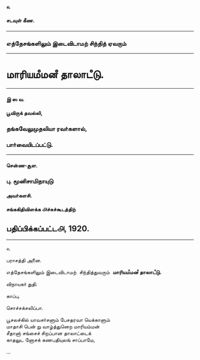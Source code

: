 #### ௳

#### சடவுள்‌ கீண.

---

### எத்தேசங்களிலும்‌ இடைவிடாமற் சிந்தித் ஏவரும்‌

---

# மாரியமஂமனஂ தாலாடஂடு.

---

#### இ ஸ வ.

#### பூவிருக்‌ தவல்லி,

### தங்கவேலுமுதலியா ரவா்களால்‌,

### பாா்வையிடப்பட்டு.

---

#### சென்ண-சூள.

### பு. மூனிசாமிநாயுடு

#### அவா்களசி.

#### சங்ககிதிவிளக்க ௮ச்சுச்கூடத்திற்‌

## பதிப்பிக்கப்பட்ட௮, 1920.

---

௳

பராசத்தி அனை.

எத்தேசங்களிலும்‌ இடைவிடாமற்
‌
சிந்தித்துவரும்
‌
**மாரியமஂமனஂ தாலாடஂடு.**

விநாயகா் துதி.

காப்பு.

சொச்சக்சலிப்பா.

பூசலச்கில்‌ யாவசா்சளும்‌ பேசதரவா யெக்காளும்  
மாதாசி பென் று வாழ்த்துனெற மாரியம்மன்  
சீதானா் சங்சைச்‌ சிறப்பான தாலாட்டைக்  
காதலுட னோசக்‌ கணபதியுலங் சாப்பாமே,

...
